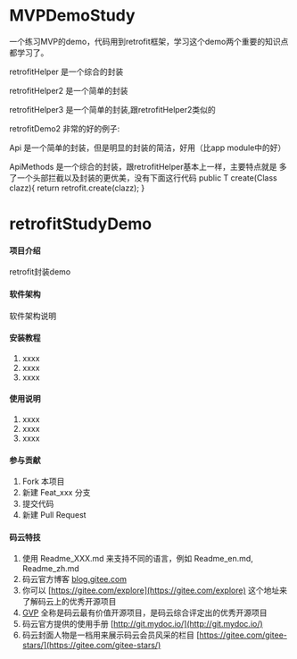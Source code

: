 
# MVPDemoStudy
一个练习MVP的demo，代码用到retrofit框架，学习这个demo两个重要的知识点都学习了。


retrofitHelper 是一个综合的封装

retrofitHelper2 是一个简单的封装

retrofitHelper3 是一个简单的封装,跟retrofitHelper2类似的


retrofitDemo2 非常的好的例子:

Api 是一个简单的封装，但是明显的封装的简洁，好用（比app module中的好）

ApiMethods 是一个综合的封装，跟retrofitHelper基本上一样，主要特点就是
多了一个头部拦截以及封装的更优美，没有下面这行代码
public <T> T create(Class<T> clazz){
        return retrofit.create(clazz);
    }

	
# retrofitStudyDemo

#### 项目介绍
retrofit封装demo

#### 软件架构
软件架构说明


#### 安装教程

1. xxxx
2. xxxx
3. xxxx

#### 使用说明

1. xxxx
2. xxxx
3. xxxx

#### 参与贡献

1. Fork 本项目
2. 新建 Feat_xxx 分支
3. 提交代码
4. 新建 Pull Request


#### 码云特技

1. 使用 Readme\_XXX.md 来支持不同的语言，例如 Readme\_en.md, Readme\_zh.md
2. 码云官方博客 [blog.gitee.com](https://blog.gitee.com)
3. 你可以 [https://gitee.com/explore](https://gitee.com/explore) 这个地址来了解码云上的优秀开源项目
4. [GVP](https://gitee.com/gvp) 全称是码云最有价值开源项目，是码云综合评定出的优秀开源项目
5. 码云官方提供的使用手册 [http://git.mydoc.io/](http://git.mydoc.io/)
6. 码云封面人物是一档用来展示码云会员风采的栏目 [https://gitee.com/gitee-stars/](https://gitee.com/gitee-stars/)

